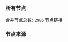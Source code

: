 ### 所有节点
合并节点总数: `2986`
[节点链接](https://raw.githubusercontent.com/rzhy1/11/master/sub/sub_merge_base64.txt)

### 节点来源